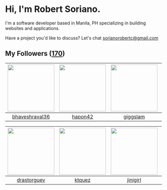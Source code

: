 # Hi, I'm Robert Soriano.
I'm a software developer based in Manila, PH specializing in building websites and applications.

Have a project you'd like to discuss?
Let's chat <a href="mailto:=sorianorobertc@gmail.com?Subject=Hello" target="_top">sorianorobertc@gmail.com</a>

## My Followers ([170](https://github.com/sorxrob?tab=followers))

| <img src="https://avatars3.githubusercontent.com/u/35731667?v=4" width="150" height="150" /> | <img src="https://avatars2.githubusercontent.com/u/29238832?v=4" width="150" height="150" /> | <img src="https://avatars1.githubusercontent.com/u/12538243?v=4" width="150" height="150" /> | <img src="https://avatars1.githubusercontent.com/u/15875086?v=4" width="150" height="150" /> |
| :------------------------------------------------------------------------------------------: | :------------------------------------------------------------------------------------------: | :------------------------------------------------------------------------------------------: | :------------------------------------------------------------------------------------------: |
|                      [bhaveshraval36](https://github.com/bhaveshraval36)                     |                             [hapon42](https://github.com/hapon42)                            |                            [giggslam](https://github.com/giggslam)                           |                           [zander009](https://github.com/zander009)                          |

| <img src="https://avatars0.githubusercontent.com/u/24456574?v=4" width="150" height="150" /> | <img src="https://avatars2.githubusercontent.com/u/8084606?v=4" width="150" height="150" /> | <img src="https://avatars1.githubusercontent.com/u/36019912?v=4" width="150" height="150" /> | <img src="https://avatars0.githubusercontent.com/u/14148226?v=4" width="150" height="150" /> |
| :------------------------------------------------------------------------------------------: | :-----------------------------------------------------------------------------------------: | :------------------------------------------------------------------------------------------: | :------------------------------------------------------------------------------------------: |
|                         [drastorguev](https://github.com/drastorguev)                        |                             [ktquez](https://github.com/ktquez)                             |                            [jinigirl](https://github.com/jinigirl)                           |                            [cefjoeii](https://github.com/cefjoeii)                           |
